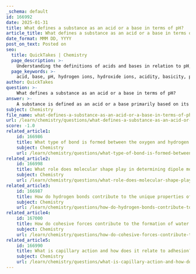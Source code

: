 ```yaml
---
_schema: default
id: 166992
date: 2025-01-31
title: What defines a substance as an acid or a base in terms of pH?
article_title: What defines a substance as an acid or a base in terms of pH?
date_format: MMM DD, YYYY
post_on_text: Posted on
seo:
  title: QuickTakes | Chemistry
  page_description: >-
    Understanding the definitions of acids and bases in relation to pH, including their effects on hydrogen ion concentration, the pH scale, and the role of buffer systems.
  page_keywords: >-
    acid, base, pH, hydrogen ions, hydroxide ions, acidity, basicity, pH scale, buffer systems, hydrochloric acid, sodium hydroxide, neutral, alkaline
author: QuickTakes
question: >-
    What defines a substance as an acid or a base in terms of pH?
answer: >-
    A substance is defined as an acid or a base primarily based on its effect on the concentration of hydrogen ions (H⁺) in a solution, which is measured using the pH scale.\n\n1. **Acids**: \n   - Acids are substances that increase the concentration of hydrogen ions in a solution. This results in a decrease in pH. For example, when hydrochloric acid (HCl) dissociates in water, it releases hydrogen ions:\n     $$\n     \text{HCl} \rightarrow \text{H}^+ + \text{Cl}^-\n     $$\n   - Solutions with a pH less than 7 are considered acidic. The lower the pH, the stronger the acid, as it indicates a higher concentration of H⁺ ions.\n\n2. **Bases**: \n   - Bases are substances that decrease the concentration of hydrogen ions in a solution, which raises the pH. This can occur by binding free H⁺ ions or by releasing hydroxide ions (OH⁻). For example, sodium hydroxide (NaOH) dissociates in water to produce hydroxide ions:\n     $$\n     \text{NaOH} \rightarrow \text{Na}^+ + \text{OH}^-\n     $$\n   - Solutions with a pH greater than 7 are considered basic (or alkaline). The higher the pH, the stronger the base, as it indicates a lower concentration of H⁺ ions.\n\n3. **pH Scale**: \n   - The pH scale ranges from 0 to 14:\n     - A pH of 7 is neutral (pure water).\n     - A pH less than 7 indicates acidity (strong acids have lower pH values).\n     - A pH greater than 7 indicates basicity (strong bases have higher pH values).\n\n4. **Buffer Systems**: \n   - Buffers are substances that help maintain a stable pH by neutralizing added acids or bases. For example, the bicarbonate buffer system in human blood helps regulate pH by balancing the concentration of carbonic acid (H₂CO₃) and bicarbonate ions (HCO₃⁻):\n     $$\n     \text{H}_2\text{CO}_3 \rightleftharpoons \text{H}^+ + \text{HCO}_3^-\n     $$\n   - This system can shift to either release or absorb H⁺ ions, thus stabilizing the pH.\n\nIn summary, acids increase H⁺ concentration and lower pH, while bases decrease H⁺ concentration and raise pH. The pH scale is a logarithmic measure of this concentration, with buffers playing a crucial role in maintaining pH stability in various environments.
subject: Chemistry
file_name: what-defines-a-substance-as-an-acid-or-a-base-in-terms-of-ph.md
url: /learn/chemistry/questions/what-defines-a-substance-as-an-acid-or-a-base-in-terms-of-ph
score: -1.0
related_article1:
    id: 166986
    title: What type of bond is formed between the oxygen and hydrogen atoms in a water molecule?
    subject: Chemistry
    url: /learn/chemistry/questions/what-type-of-bond-is-formed-between-the-oxygen-and-hydrogen-atoms-in-a-water-molecule
related_article2:
    id: 166998
    title: What role does molecular shape play in determining dipole moments?
    subject: Chemistry
    url: /learn/chemistry/questions/what-role-does-molecular-shape-play-in-determining-dipole-moments
related_article3:
    id: 166987
    title: How do hydrogen bonds contribute to the unique properties of water?
    subject: Chemistry
    url: /learn/chemistry/questions/how-do-hydrogen-bonds-contribute-to-the-unique-properties-of-water
related_article4:
    id: 167000
    title: How do cohesive forces contribute to the formation of water droplets?
    subject: Chemistry
    url: /learn/chemistry/questions/how-do-cohesive-forces-contribute-to-the-formation-of-water-droplets
related_article5:
    id: 166990
    title: What is capillary action and how does it relate to adhesion?
    subject: Chemistry
    url: /learn/chemistry/questions/what-is-capillary-action-and-how-does-it-relate-to-adhesion
---
```


&nbsp;